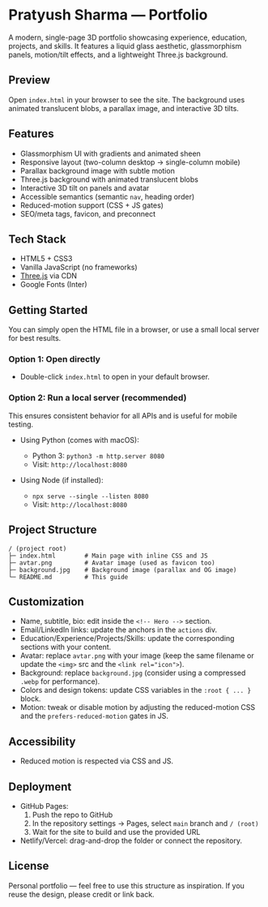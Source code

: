 # Pratyush Sharma — Portfolio

A modern, single-page 3D portfolio showcasing experience, education, projects, and skills. It features a liquid glass aesthetic, glassmorphism panels, motion/tilt effects, and a lightweight Three.js background.

## Preview
Open `index.html` in your browser to see the site. The background uses animated translucent blobs, a parallax image, and interactive 3D tilts.

## Features
- Glassmorphism UI with gradients and animated sheen
- Responsive layout (two-column desktop → single-column mobile)
- Parallax background image with subtle motion
- Three.js background with animated translucent blobs
- Interactive 3D tilt on panels and avatar
- Accessible semantics (semantic `nav`, heading order)
- Reduced-motion support (CSS + JS gates)
- SEO/meta tags, favicon, and preconnect

## Tech Stack
- HTML5 + CSS3
- Vanilla JavaScript (no frameworks)
- [Three.js](https://threejs.org/) via CDN
- Google Fonts (Inter)

## Getting Started
You can simply open the HTML file in a browser, or use a small local server for best results.

### Option 1: Open directly
- Double-click `index.html` to open in your default browser.

### Option 2: Run a local server (recommended)
This ensures consistent behavior for all APIs and is useful for mobile testing.

- Using Python (comes with macOS):
  - Python 3: `python3 -m http.server 8080`
  - Visit: `http://localhost:8080`

- Using Node (if installed):
  - `npx serve --single --listen 8080`
  - Visit: `http://localhost:8080`

## Project Structure
```
/ (project root)
├─ index.html        # Main page with inline CSS and JS
├─ avtar.png         # Avatar image (used as favicon too)
├─ background.jpg    # Background image (parallax and OG image)
└─ README.md         # This guide
```

## Customization
- Name, subtitle, bio: edit inside the `<!-- Hero -->` section.
- Email/LinkedIn links: update the anchors in the `actions` div.
- Education/Experience/Projects/Skills: update the corresponding sections with your content.
- Avatar: replace `avtar.png` with your image (keep the same filename or update the `<img>` src and the `<link rel="icon">`).
- Background: replace `background.jpg` (consider using a compressed `.webp` for performance).
- Colors and design tokens: update CSS variables in the `:root { ... }` block.
- Motion: tweak or disable motion by adjusting the reduced-motion CSS and the `prefers-reduced-motion` gates in JS.

## Accessibility
- Reduced motion is respected via CSS and JS.


## Deployment
- GitHub Pages:
  1. Push the repo to GitHub
  2. In the repository settings → Pages, select `main` branch and `/ (root)`
  3. Wait for the site to build and use the provided URL
- Netlify/Vercel: drag-and-drop the folder or connect the repository.
## License
Personal portfolio — feel free to use this structure as inspiration. If you reuse the design, please credit or link back.
